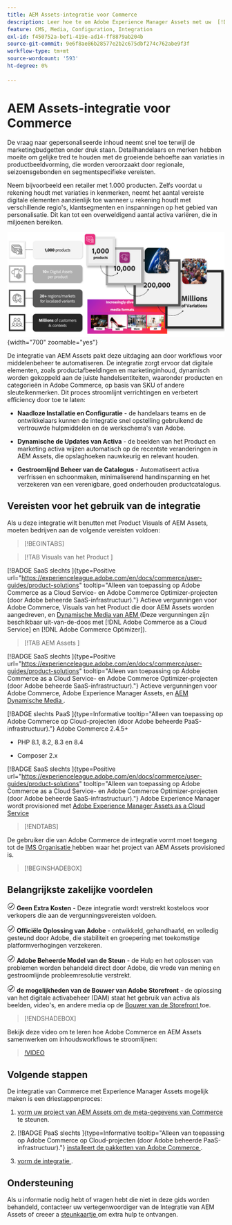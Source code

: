 ```yaml
---
title: AEM Assets-integratie voor Commerce
description: Leer hoe te om Adobe Experience Manager Assets met uw  [!DNL Commerce]  instantie te integreren om de media dossiers voor uw Commerce opslagefront tot stand te brengen en te beheren.
feature: CMS, Media, Configuration, Integration
exl-id: f450752a-bef1-419e-ad14-ff8879ab204b
source-git-commit: 9e6f8ae86b28577e2b2c675dbf274c762abe9f3f
workflow-type: tm+mt
source-wordcount: '593'
ht-degree: 0%

---
```


# AEM Assets-integratie voor Commerce

De vraag naar gepersonaliseerde inhoud neemt snel toe terwijl de marketingbudgetten onder druk staan. Detailhandelaars en merken hebben moeite om gelijke tred te houden met de groeiende behoefte aan variaties in productbeeldvorming, die worden veroorzaakt door regionale, seizoensgebonden en segmentspecifieke vereisten.

Neem bijvoorbeeld een retailer met 1.000 producten. Zelfs voordat u rekening houdt met variaties in kenmerken, neemt het aantal vereiste digitale elementen aanzienlijk toe wanneer u rekening houdt met verschillende regio&#39;s, klantsegmenten en inspanningen op het gebied van personalisatie. Dit kan tot een overweldigend aantal activa variëren, die in miljoenen bereiken.

![ overzicht ](assets/product-visuals-example.png){width="700" zoomable="yes"}

De integratie van AEM Assets pakt deze uitdaging aan door workflows voor middelenbeheer te automatiseren. De integratie zorgt ervoor dat digitale elementen, zoals productafbeeldingen en marketinginhoud, dynamisch worden gekoppeld aan de juiste handelsentiteiten, waaronder producten en categorieën in Adobe Commerce, op basis van SKU of andere sleutelkenmerken. Dit proces stroomlijnt verrichtingen en verbetert efficiency door toe te laten:

* **Naadloze Installatie en Configuratie** - de handelaars teams en de ontwikkelaars kunnen de integratie snel opstelling gebruikend de vertrouwde hulpmiddelen en de werkschema&#39;s van Adobe.

* **Dynamische de Updates van Activa** - de beelden van het Product en marketing activa wijzen automatisch op de recentste veranderingen in AEM Assets, die opslaghoeken nauwkeurig en relevant houden.

* **Gestroomlijnd Beheer van de Catalogus** - Automatiseert activa verfrissen en schoonmaken, minimaliserend handinspanning en het verzekeren van een verenigbare, goed onderhouden productcatalogus.

## Vereisten voor het gebruik van de integratie

Als u deze integratie wilt benutten met Product Visuals of AEM Assets, moeten bedrijven aan de volgende vereisten voldoen:

>[!BEGINTABS]

>[!TAB  Visuals van het Product ]

[!BADGE  SaaS slechts ]{type=Positive url="https://experienceleague.adobe.com/en/docs/commerce/user-guides/product-solutions" tooltip="Alleen van toepassing op Adobe Commerce as a Cloud Service- en Adobe Commerce Optimizer-projecten (door Adobe beheerde SaaS-infrastructuur)."} Actieve vergunningen voor Adobe Commerce, Visuals van het Product die door AEM Assets worden aangedreven, en [ Dynamische Media van AEM ](https://experienceleague.adobe.com/en/docs/experience-manager-65/content/assets/dynamic/administering-dynamic-media) (Deze vergunningen zijn beschikbaar uit-van-de-doos met [!DNL Adobe Commerce as a Cloud Service] en [!DNL Adobe Commerce Optimizer]).

>[!TAB  AEM Assets ]

[!BADGE  SaaS slechts ]{type=Positive url="https://experienceleague.adobe.com/en/docs/commerce/user-guides/product-solutions" tooltip="Alleen van toepassing op Adobe Commerce as a Cloud Service- en Adobe Commerce Optimizer-projecten (door Adobe beheerde SaaS-infrastructuur)."} Actieve vergunningen voor Adobe Commerce, Adobe Experience Manager Assets, en [ AEM Dynamische Media ](https://experienceleague.adobe.com/en/docs/experience-manager-65/content/assets/dynamic/administering-dynamic-media).

[!BADGE  slechts PaaS ]{type=Informative tooltip="Alleen van toepassing op Adobe Commerce op Cloud-projecten (door Adobe beheerde PaaS-infrastructuur)."} Adobe Commerce 2.4.5+

* PHP 8.1, 8.2, 8.3 en 8.4

* Composer 2.x

[!BADGE  SaaS slechts ]{type=Positive url="https://experienceleague.adobe.com/en/docs/commerce/user-guides/product-solutions" tooltip="Alleen van toepassing op Adobe Commerce as a Cloud Service- en Adobe Commerce Optimizer-projecten (door Adobe beheerde SaaS-infrastructuur)."} Adobe Experience Manager wordt provisioned met [ Adobe Experience Manager Assets as a Cloud Service ](https://experienceleague.adobe.com/en/docs/experience-manager-cloud-service/content/assets/overview)

>[!ENDTABS]

De gebruiker die van Adobe Commerce de integratie vormt moet toegang tot de [ IMS Organisatie ](https://experienceleague.adobe.com/en/docs/core-services/interface/administration/organizations#concept_EA8AEE5B02CF46ACBDAD6A8508646255) hebben waar het project van AEM Assets provisioned is.

>[!BEGINSHADEBOX]

## Belangrijkste zakelijke voordelen

![ controle ](assets/icon-check.png) **Geen Extra Kosten** - Deze integratie wordt verstrekt kosteloos voor verkopers die aan de vergunningsvereisten voldoen.

![ controle ](assets/icon-check.png) **Officiële Oplossing van Adobe** - ontwikkeld, gehandhaafd, en volledig gesteund door Adobe, die stabiliteit en groepering met toekomstige platformverhogingen verzekeren.

![ controle ](assets/icon-check.png) **Adobe Beheerde Model van de Steun** - de Hulp en het oplossen van problemen worden behandeld direct door Adobe, die vrede van mening en gestroomlijnde probleemresolutie verstrekt.

![ controle ](assets/icon-check.png) **de mogelijkheden van de Bouwer van Adobe Storefront** - de oplossing van het digitale activabeheer (DAM) staat het gebruik van activa als beelden, video&#39;s, en andere media op de [ Bouwer van de Storefront ](https://experienceleague.adobe.com/developer/commerce/storefront/merchants/storefront-builder/#userlabs-commerce-genai-product-visuals) toe.

>[!ENDSHADEBOX]

Bekijk deze video om te leren hoe Adobe Commerce en AEM Assets samenwerken om inhoudsworkflows te stroomlijnen:

>[!VIDEO](https://video.tv.adobe.com/v/3447837)

## Volgende stappen

De integratie van Commerce met Experience Manager Assets mogelijk maken is een driestappenproces:

1. [ vorm uw project van AEM Assets om de meta-gegevens van Commerce ](get-started/configure-aem.md) te steunen.

1. [!BADGE  PaaS slechts ]{type=Informative tooltip="Alleen van toepassing op Adobe Commerce op Cloud-projecten (door Adobe beheerde PaaS-infrastructuur)."} [ installeert de pakketten van Adobe Commerce ](get-started/configure-commerce.md).

1. [ vorm de integratie ](get-started/setup-synchronization.md).

## Ondersteuning

Als u informatie nodig hebt of vragen hebt die niet in deze gids worden behandeld, contacteer uw vertegenwoordiger van de Integratie van AEM Assets of creeer a [ steunkaartje ](https://experienceleague.adobe.com/docs/commerce-knowledge-base/kb/help-center-guide/magento-help-center-user-guide.html#submit-ticket) om extra hulp te ontvangen.
